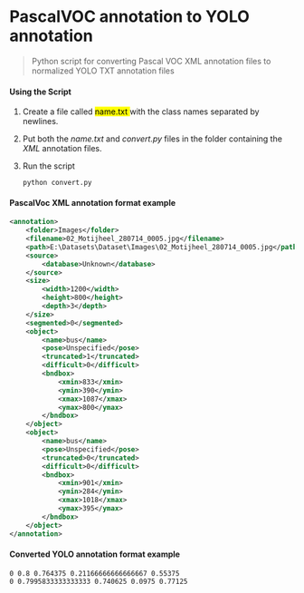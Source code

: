 # PascalVOC annotation to YOLO annotation

> Python script for converting Pascal VOC XML annotation files to normalized YOLO TXT annotation files 



#### Using the Script

1.  Create a file called <mark>name.txt </mark> with the class names separated by newlines.

2. Put both the  *name.txt* and  *convert.py* files in the folder containing the *XML* annotation files.

3. Run the script

   ```
   python convert.py
   ```

   

#### PascalVoc XML annotation format example

```xml
<annotation>
	<folder>Images</folder>
	<filename>02_Motijheel_280714_0005.jpg</filename>
	<path>E:\Datasets\Dataset\Images\02_Motijheel_280714_0005.jpg</path>
	<source>
		<database>Unknown</database>
	</source>
	<size>
		<width>1200</width>
		<height>800</height>
		<depth>3</depth>
	</size>
	<segmented>0</segmented>
	<object>
		<name>bus</name>
		<pose>Unspecified</pose>
		<truncated>1</truncated>
		<difficult>0</difficult>
		<bndbox>
			<xmin>833</xmin>
			<ymin>390</ymin>
			<xmax>1087</xmax>
			<ymax>800</ymax>
		</bndbox>
	</object>
	<object>
		<name>bus</name>
		<pose>Unspecified</pose>
		<truncated>0</truncated>
		<difficult>0</difficult>
		<bndbox>
			<xmin>901</xmin>
			<ymin>284</ymin>
			<xmax>1018</xmax>
			<ymax>395</ymax>
		</bndbox>
	</object>
</annotation>

```



#### Converted YOLO annotation format example

```
0 0.8 0.764375 0.21166666666666667 0.55375
0 0.7995833333333333 0.740625 0.0975 0.77125
```

